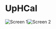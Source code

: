 # UpHCal #

![Screen 1](http://cloud.github.com/downloads/rbq/uph/1.png "Screen 1")![Screen 2](http://cloud.github.com/downloads/rbq/uph/2.png "Screen 2")

